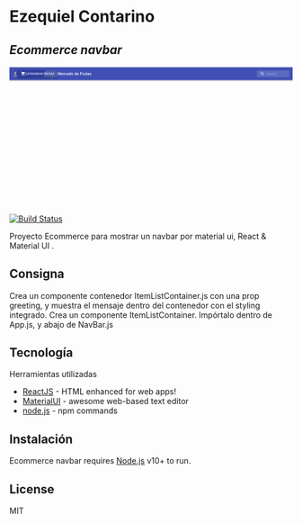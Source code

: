 # Ezequiel Contarino
## _Ecommerce navbar_

![Alt Text](https://github.com/econtarino/appNavbar/blob/main/project_navbar_2.gif?raw=true)

[![Build Status](https://travis-ci.org/joemccann/dillinger.svg?branch=master)](https://travis-ci.org/joemccann/dillinger)

Proyecto Ecommerce para mostrar un navbar por material ui,
React & Material UI .


## Consigna

Crea un componente contenedor ItemListContainer.js con una prop greeting, y muestra el mensaje dentro del contenedor con el styling integrado.
Crea un componente ItemListContainer. Impórtalo dentro de App.js, y abajo de NavBar.js



## Tecnología

Herramientas utilizadas

- [ReactJS] - HTML enhanced for web apps!
- [MaterialUI] - awesome web-based text editor
- [node.js] - npm commands


## Instalación

Ecommerce navbar requires [Node.js](https://nodejs.org/) v10+ to run.

## License

MIT


[//]: # (These are reference links used in the body of this note and get stripped out when the markdown processor does its job. There is no need to format nicely because it shouldn't be seen. Thanks SO - http://stackoverflow.com/questions/4823468/store-comments-in-markdown-syntax)

   [MaterialUI]: <https://material-ui.com/es/>
   [node.js]: <http://nodejs.org>
   [ReactJS]: <http://reactjs.org>
